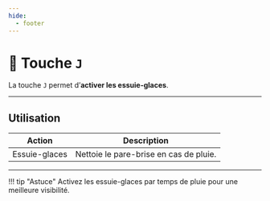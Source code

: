 ```yaml
---
hide:
  - footer
---
```


# 🔘 Touche `J`

La touche `J` permet d’**activer les essuie-glaces**.

---

## Utilisation

| Action         | Description                              |
|----------------|------------------------------------------|
| Essuie-glaces  | Nettoie le pare-brise en cas de pluie.   |

---

!!! tip "Astuce"
    Activez les essuie-glaces par temps de pluie pour une meilleure visibilité.
